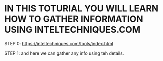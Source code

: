 # IN THIS TOTURIAL YOU WILL LEARN HOW TO GATHER INFORMATION USING INTELTECHNIQUES.COM



STEP 0:  https://inteltechniques.com/tools/index.html

STEP 1:  and here we can gather any info using teh details.

